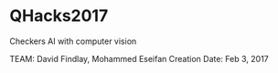 # QHacks2017
Checkers AI with computer vision

TEAM: David Findlay, Mohammed Eseifan
Creation Date:  Feb 3, 2017

